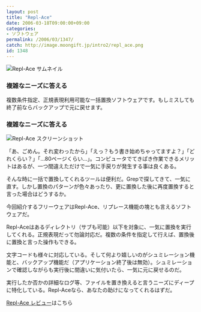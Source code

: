 ```yaml
---
layout: post
title: "Repl-Ace"
date: 2006-03-18T09:00:00+09:00
categories:
- ソフトウェア
permalink: /2006/03/1347/
catch: http://image.moongift.jp/intro2/repl_ace.png
id: 1348
---
```

 ![Repl-Ace サムネイル](http://image.moongift.jp/intro2/repl_ace.t.png "Repl-Ace サムネイル")
  

### 複雑なニーズに答える
  
複数条件指定、正規表現利用可能な一括置換ソフトウェアです。もしミスしても終了前ならバックアップで元に戻せます。  
<!--more-->  

### 複雑なニーズに答える
  

![Repl-Ace スクリーンショット](http://image.moongift.jp/intro2/repl_ace.png "Repl-Ace スクリーンショット")

  

「あ、ごめん。それ変わったから」「えっ？もう書き始めちゃってますよ？」「どれくらい？」「…80ページくらい…」。コンピュータでてきぱき作業できるメリットはあるが、一つ間違えただけで一気に手戻りが発生する事は良くある。

  

そんな時に一括で置換してくれるツールは便利だ。Grepで探してきて、一気に直す。しかし置換のパターンが色々あったり、更に置換した後に再度置換すると言った場合はどうするか。

  

今回紹介するフリーウェアはRepl-Ace、リプレース機能の塊とも言えるソフトウェアだ。

  

Repl-Aceはあるディレクトリ（サブも可能）以下を対象に、一気に置換を実行してくれる。正規表現だって勿論対応だ。複数の条件を指定して行えば、置換後に置換と言った操作もできる。

  

文字コードも様々に対応している。そして何より嬉しいのがシュミレーション機能と、バックアップ機能だ（アプリケーション終了後は無効）。シュミレーションで確認しながらも実行後に間違いに気付いたら、一気に元に戻せるのだ。

  

実行したか否かの詳細なログ等、ファイルを置き換えると言うニーズにディープに特化している。Repl-Aceなら、あなたの助けになってくれるはずだ。

  

[Repl-Ace レビュー](http://fw.moongift.jp/review/i-1361.html)はこちら

